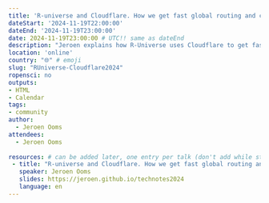 ```yaml
---
title: 'R-universe and Cloudflare. How we get fast global routing and caching'
dateStart: '2024-11-19T22:00:00'
dateEnd: '2024-11-19T23:00:00'
date: 2024-11-19T23:00:00 # UTC!! same as dateEnd
description: "Jeroen explains how R-Universe uses Cloudflare to get fast global routing and caching."
location: 'online'
country: "🌐" # emoji
slug: "RUniverse-Cloudflare2024"
ropensci: no
outputs: 
- HTML
- Calendar 
tags: 
- community
author:
  - Jeroen Ooms
attendees:
  - Jeroen Ooms
  
resources: # can be added later, one entry per talk (don't add while still empty, add once there are resources)
 - title: "R-universe and Cloudflare. How we get fast global routing and caching"
   speaker: Jeroen Ooms
   slides: https://jeroen.github.io/technotes2024
   language: en
---
```


